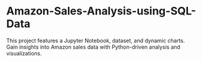 # Amazon-Sales-Analysis-using-SQL-Data
This project features a Jupyter Notebook, dataset, and dynamic charts. Gain insights into Amazon sales data with Python-driven analysis and visualizations.
